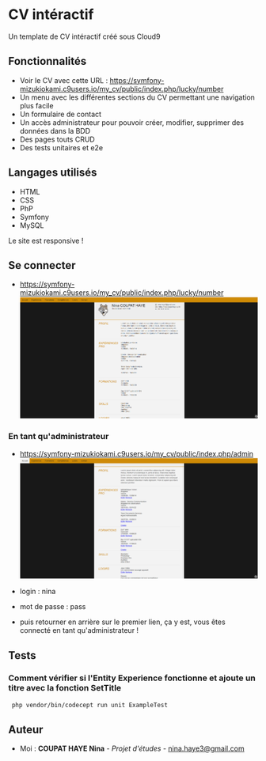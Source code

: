 # CV intéractif

Un template de CV intéractif créé sous Cloud9

## Fonctionnalités

* Voir le CV avec cette URL : https://symfony-mizukiokami.c9users.io/my_cv/public/index.php/lucky/number
* Un menu avec les différentes sections du CV permettant une navigation plus facile
* Un formulaire de contact
* Un accès administrateur pour pouvoir créer, modifier, supprimer des données dans la BDD
* Des pages touts CRUD
* Des tests unitaires et e2e

## Langages utilisés

* HTML 
* CSS
* PhP
* Symfony
* MySQL

Le site est responsive !

## Se connecter 

* https://symfony-mizukiokami.c9users.io/my_cv/public/index.php/lucky/number
![Capture](/my_cv/public/images/1.PNG)

### En tant qu'administrateur

* https://symfony-mizukiokami.c9users.io/my_cv/public/index.php/admin 
![Capture](/my_cv/public/images/2.PNG)

* login : nina

* mot de passe : pass

* puis retourner en arrière sur le premier lien, ça y est, vous êtes connecté en tant qu'administrateur !


## Tests

### Comment vérifier si l'Entity Experience fonctionne et ajoute un titre avec la fonction SetTitle

```
 php vendor/bin/codecept run unit ExampleTest
```

## Auteur

* Moi : **COUPAT HAYE Nina** - *Projet d'études* - nina.haye3@gmail.com

